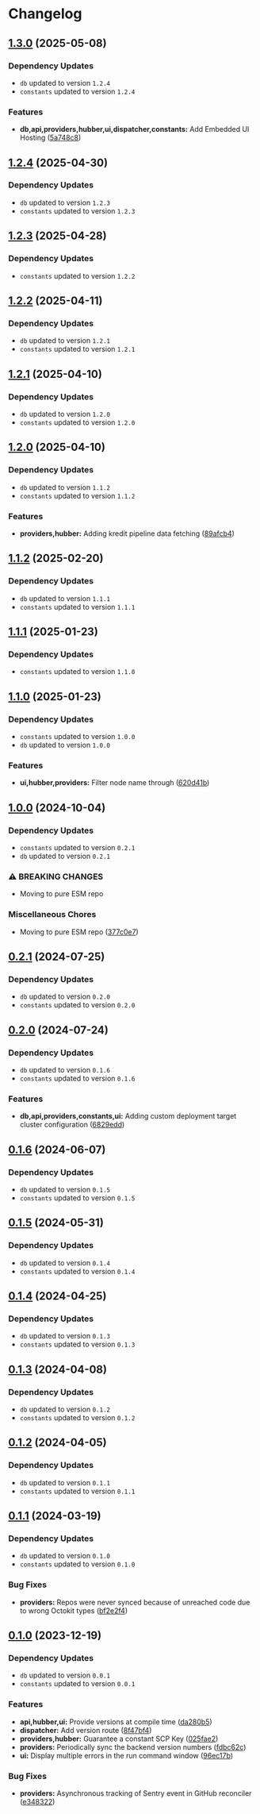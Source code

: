 # Changelog
## [1.3.0](https://github.com/klave-network/platform/compare/providers@1.2.4...providers@1.3.0) (2025-05-08)

### Dependency Updates

* `db` updated to version `1.2.4`
* `constants` updated to version `1.2.4`

### Features

* **db,api,providers,hubber,ui,dispatcher,constants:** Add Embedded UI Hosting ([5a748c8](https://github.com/klave-network/platform/commit/5a748c8b616ad3674058517f5bd9c040361fc3c4))

## [1.2.4](https://github.com/klave-network/platform/compare/providers@1.2.3...providers@1.2.4) (2025-04-30)

### Dependency Updates

* `db` updated to version `1.2.3`
* `constants` updated to version `1.2.3`
## [1.2.3](https://github.com/klave-network/platform/compare/providers@1.2.2...providers@1.2.3) (2025-04-28)

### Dependency Updates

* `constants` updated to version `1.2.2`
## [1.2.2](https://github.com/klave-network/platform/compare/providers@1.2.1...providers@1.2.2) (2025-04-11)

### Dependency Updates

* `db` updated to version `1.2.1`
* `constants` updated to version `1.2.1`
## [1.2.1](https://github.com/klave-network/platform/compare/providers@1.2.0...providers@1.2.1) (2025-04-10)

### Dependency Updates

* `db` updated to version `1.2.0`
* `constants` updated to version `1.2.0`
## [1.2.0](https://github.com/klave-network/platform/compare/providers@1.1.2...providers@1.2.0) (2025-04-10)

### Dependency Updates

* `db` updated to version `1.1.2`
* `constants` updated to version `1.1.2`

### Features

* **providers,hubber:** Adding kredit pipeline data fetching ([89afcb4](https://github.com/klave-network/platform/commit/89afcb4f0154b4acc225a12ae86657d9752c0084))

## [1.1.2](https://github.com/klave-network/platform/compare/providers@1.1.1...providers@1.1.2) (2025-02-20)

### Dependency Updates

* `db` updated to version `1.1.1`
* `constants` updated to version `1.1.1`
## [1.1.1](https://github.com/klave-network/platform/compare/providers@1.1.0...providers@1.1.1) (2025-01-23)

### Dependency Updates

* `constants` updated to version `1.1.0`
## [1.1.0](https://github.com/klave-network/platform/compare/providers@1.0.0...providers@1.1.0) (2025-01-23)

### Dependency Updates

* `constants` updated to version `1.0.0`
* `db` updated to version `1.0.0`

### Features

* **ui,hubber,providers:** Filter node name through ([620d41b](https://github.com/klave-network/platform/commit/620d41b14324e777bf40fe275decbf890458954f))

## [1.0.0](https://github.com/klave-network/platform/compare/providers@0.2.1...providers@1.0.0) (2024-10-04)

### Dependency Updates

* `constants` updated to version `0.2.1`
* `db` updated to version `0.2.1`

### ⚠ BREAKING CHANGES

* Moving to pure ESM repo

### Miscellaneous Chores

* Moving to pure ESM repo ([377c0e7](https://github.com/klave-network/platform/commit/377c0e7413441ad3fbca90ec5967d668d871a98b))

## [0.2.1](https://github.com/klave-network/platform/compare/providers@0.2.0...providers@0.2.1) (2024-07-25)

### Dependency Updates

* `db` updated to version `0.2.0`
* `constants` updated to version `0.2.0`
## [0.2.0](https://github.com/klave-network/platform/compare/providers@0.1.6...providers@0.2.0) (2024-07-24)

### Dependency Updates

* `db` updated to version `0.1.6`
* `constants` updated to version `0.1.6`

### Features

* **db,api,providers,constants,ui:** Adding custom deployment target cluster configuration ([6829edd](https://github.com/klave-network/platform/commit/6829edd447621c4c479ba0d687ebdc5f1533272c))

## [0.1.6](https://github.com/klave-network/platform/compare/providers@0.1.5...providers@0.1.6) (2024-06-07)

### Dependency Updates

* `db` updated to version `0.1.5`
* `constants` updated to version `0.1.5`
## [0.1.5](https://github.com/klave-network/platform/compare/providers@0.1.4...providers@0.1.5) (2024-05-31)

### Dependency Updates

* `db` updated to version `0.1.4`
* `constants` updated to version `0.1.4`
## [0.1.4](https://github.com/klave-network/platform/compare/providers@0.1.3...providers@0.1.4) (2024-04-25)

### Dependency Updates

* `db` updated to version `0.1.3`
* `constants` updated to version `0.1.3`
## [0.1.3](https://github.com/klave-network/platform/compare/providers@0.1.2...providers@0.1.3) (2024-04-08)

### Dependency Updates

* `db` updated to version `0.1.2`
* `constants` updated to version `0.1.2`
## [0.1.2](https://github.com/klave-network/platform/compare/providers@0.1.1...providers@0.1.2) (2024-04-05)

### Dependency Updates

* `db` updated to version `0.1.1`
* `constants` updated to version `0.1.1`
## [0.1.1](https://github.com/klave-network/platform/compare/providers@0.1.0...providers@0.1.1) (2024-03-19)

### Dependency Updates

* `db` updated to version `0.1.0`
* `constants` updated to version `0.1.0`

### Bug Fixes

* **providers:** Repos were never synced because of unreached code due to wrong Octokit types ([bf2e2f4](https://github.com/klave-network/platform/commit/bf2e2f45d467ce6d0b3c0284cf2947990399dbf9))

## [0.1.0](https://github.com/klave-network/platform/compare/providers@0.0.1...providers@0.1.0) (2023-12-19)

### Dependency Updates

* `db` updated to version `0.0.1`
* `constants` updated to version `0.0.1`

### Features

* **api,hubber,ui:** Provide versions at compile time ([da280b5](https://github.com/klave-network/platform/commit/da280b518d945b29c519341bc3a0755e13e2d836))
* **dispatcher:** Add version route ([8f47bf4](https://github.com/klave-network/platform/commit/8f47bf4cd88d741e995fcb80fd603e7001c1559c))
* **providers,hubber:** Guarantee a constant SCP Key ([025fae2](https://github.com/klave-network/platform/commit/025fae25c4dd6059ab9fbf86cb5d16a57c23389e))
* **providers:** Periodically sync the backend version numbers ([fdbc62c](https://github.com/klave-network/platform/commit/fdbc62cd4dc6f5e15fb84b0dd658176ea63969b2))
* **ui:** Display multiple errors in the run command window ([96ec17b](https://github.com/klave-network/platform/commit/96ec17bb7383602ee4a49e36944dd7487ecc78b2))


### Bug Fixes

* **providers:** Asynchronous tracking of Sentry event in GitHub reconciler ([e348322](https://github.com/klave-network/platform/commit/e348322e9a9eb998adeacf005ee873032ed8edd2))
